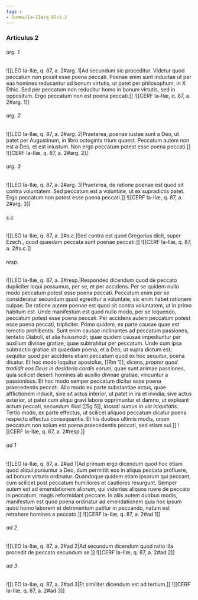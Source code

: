 ```yaml
---
tags : 
- Summa/Ia-IIæ/q.87/a.2
---
```


### Articulus 2

###### arg. 1
![[LEO Ia-IIæ, q. 87, a. 2#arg. 1|Ad secundum sic proceditur. Videtur quod peccatum non possit esse poena peccati. Poenae enim sunt inductae ut per eas homines reducantur ad bonum virtutis, ut patet per philosophum, in X Ethic. Sed per peccatum non reducitur homo in bonum virtutis, sed in oppositum. Ergo peccatum non est poena peccati.]]
![[CERF Ia-IIæ, q. 87, a. 2#arg. 1]]

###### arg. 2
![[LEO Ia-IIæ, q. 87, a. 2#arg. 2|Praeterea, poenae iustae sunt a Deo, ut patet per Augustinum, in libro octoginta trium quaest. Peccatum autem non est a Deo, et est iniustum. Non ergo peccatum potest esse poena peccati.]]
![[CERF Ia-IIæ, q. 87, a. 2#arg. 2]]

###### arg. 3
![[LEO Ia-IIæ, q. 87, a. 2#arg. 3|Praeterea, de ratione poenae est quod sit contra voluntatem. Sed peccatum est a voluntate, ut ex supradictis patet. Ergo peccatum non potest esse poena peccati.]]
![[CERF Ia-IIæ, q. 87, a. 2#arg. 3]]

###### s.c.
![[LEO Ia-IIæ, q. 87, a. 2#s.c.|Sed contra est quod Gregorius dicit, super Ezech., quod quaedam peccata sunt poenae peccati.]]
![[CERF Ia-IIæ, q. 87, a. 2#s.c.]]

###### resp.
![[LEO Ia-IIæ, q. 87, a. 2#resp.|Respondeo dicendum quod de peccato dupliciter loqui possumus, per se, et per accidens. Per se quidem nullo modo peccatum potest esse poena peccati. Peccatum enim per se consideratur secundum quod egreditur a voluntate, sic enim habet rationem culpae. De ratione autem poenae est quod sit contra voluntatem, ut in primo habitum est. Unde manifestum est quod nullo modo, per se loquendo, peccatum potest esse poena peccati. Per accidens autem peccatum potest esse poena peccati, tripliciter. Primo quidem, ex parte causae quae est remotio prohibentis. Sunt enim causae inclinantes ad peccatum passiones, tentatio Diaboli, et alia huiusmodi; quae quidem causae impediuntur per auxilium divinae gratiae, quae subtrahitur per peccatum. Unde cum ipsa subtractio gratiae sit quaedam poena, et a Deo, ut supra dictum est; sequitur quod per accidens etiam peccatum quod ex hoc sequitur, poena dicatur. Et hoc modo loquitur apostolus, [[Rm 1]], dicens, *propter quod tradidit eos Deus in desideria cordis eorum*, quae sunt animae passiones, quia scilicet deserti homines ab auxilio divinae gratiae, vincuntur a passionibus. Et hoc modo semper peccatum dicitur esse poena praecedentis peccati. Alio modo ex parte substantiae actus, quae afflictionem inducit, sive sit actus interior, ut patet in ira et invidia; sive actus exterior, ut patet cum aliqui gravi labore opprimuntur et damno, ut expleant actum peccati, secundum illud [[Sg 5]], *lassati sumus in via iniquitatis*. Tertio modo, ex parte effectus, ut scilicet aliquod peccatum dicatur poena respectu effectus consequentis. Et his duobus ultimis modis, unum peccatum non solum est poena praecedentis peccati, sed etiam sui.]]
![[CERF Ia-IIæ, q. 87, a. 2#resp.]]

###### ad 1
![[LEO Ia-IIæ, q. 87, a. 2#ad 1|Ad primum ergo dicendum quod hoc etiam quod aliqui puniuntur a Deo, dum permittit eos in aliqua peccata profluere, ad bonum virtutis ordinatur. Quandoque quidem etiam ipsorum qui peccant, cum scilicet post peccatum humiliores et cautiores resurgunt. Semper autem est ad emendationem aliorum, qui videntes aliquos ruere de peccato in peccatum, magis reformidant peccare. In aliis autem duobus modis, manifestum est quod poena ordinatur ad emendationem quia hoc ipsum quod homo laborem et detrimentum patitur in peccando, natum est retrahere homines a peccato.]]
![[CERF Ia-IIæ, q. 87, a. 2#ad 1]]

###### ad 2
![[LEO Ia-IIæ, q. 87, a. 2#ad 2|Ad secundum dicendum quod ratio illa procedit de peccato secundum se.]]
![[CERF Ia-IIæ, q. 87, a. 2#ad 2]]

###### ad 3
![[LEO Ia-IIæ, q. 87, a. 2#ad 3|Et similiter dicendum est ad tertium.]]
![[CERF Ia-IIæ, q. 87, a. 2#ad 3]]

